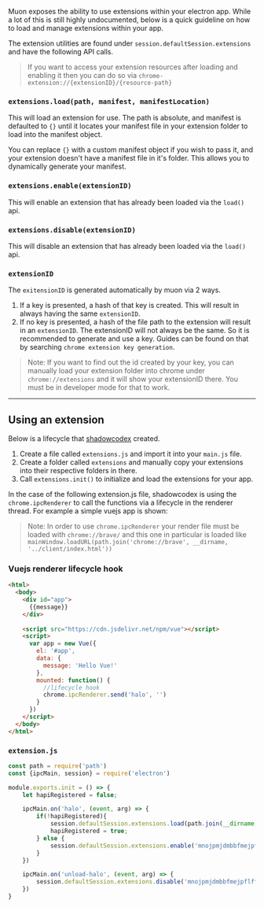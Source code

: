 Muon exposes the ability to use extensions within your electron app. While a lot of this is still highly undocumented, below is a quick guideline on how to load and manage extensions within your app.

The extension utilities are found under `session.defaultSession.extensions` and have the following API calls.

> If you want to access your extension resources after loading and enabling it then you can do so via `chrome-extension://{extensionID}/{resource-path}`

### `extensions.load(path, manifest, manifestLocation)`

This will load an extension for use. The path is absolute, and manifest is defaulted to `{}` until it locates your manifest file in your extension folder to load into the manifest object. 

You can replace `{}` with a custom manifest object if you wish to pass it, and your extension doesn't have a manifest file in it's folder. This allows you to dynamically generate your manifest.

### `extensions.enable(extensionID)`

This will enable an extension that has already been loaded via the `load()` api.

### `extensions.disable(extensionID)`

This will disable an extension that has already been loaded via the `load()` api.

### `extensionID`

The `exitensionID` is generated automatically by muon via 2 ways. 

1. If a key is presented, a hash of that key is created. This will result in always having the same `extensionID`.
2. If no key is presented, a hash of the file path to the extension will result in an `extensionID`. The extensionID will not always be the same. So it is recommended to generate and use a key. Guides can be found on that by searching `chrome extension key generation`. 

> Note: If you want to find out the id created by your key, you can manually load your extension folder into chrome under `chrome://extensions` and it will show your extensionID there. You must be in developer mode for that to work.

---

## Using an extension

Below is a lifecycle that [shadowcodex](https://github.com/shadowcodex) created.

1. Create a file called `extensions.js` and import it into your `main.js` file. 
2. Create a folder called `extensions` and manually copy your extensions into their respective folders in there.
3. Call `extensions.init()` to initialize and load the extensions for your app.

In the case of the following extension.js file, shadowcodex is using the `chrome.ipcRenderer` to call the functions via a lifecycle in the renderer thread. For example a simple vuejs app is shown:

> Note: In order to use `chrome.ipcRenderer` your render file must be loaded with `chrome://brave/` and this one in particular is loaded like `mainWindow.loadURL(path.join('chrome://brave', __dirname, '../client/index.html'))`

### Vuejs renderer lifecycle hook

```html
<html>
  <body>
    <div id="app">
      {{message}}
    </div>
    
    <script src="https://cdn.jsdelivr.net/npm/vue"></script>
    <script>
      var app = new Vue({
        el: '#app',
        data: {
          message: 'Hello Vue!'
        },
        mounted: function() {
          //lifecycle hook
          chrome.ipcRenderer.send('halo', '')
        }
      })
    </script>
  </body>
</html>
```

### `extension.js`

```javascript
const path = require('path')
const {ipcMain, session} = require('electron')

module.exports.init = () => {
    let hapiRegistered = false;

    ipcMain.on('halo', (event, arg) => {
        if(!hapiRegistered){
            session.defaultSession.extensions.load(path.join(__dirname,`extensions/hapi`), {}, 'unpacked');            
            hapiRegistered = true;
        } else {
            session.defaultSession.extensions.enable('mnojpmjdmbbfmejpflffifhffcmidifd')                  
        }       
    })

    ipcMain.on('unload-halo', (event, arg) => {
        session.defaultSession.extensions.disable('mnojpmjdmbbfmejpflffifhffcmidifd')                      
    })
}
```

